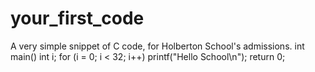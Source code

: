 # your_first_code
A very simple snippet of C code, for Holberton School's admissions.
int main()
  int i;
  for (i = 0; i < 32; i++)
    printf("Hello School\n");
  return 0;
